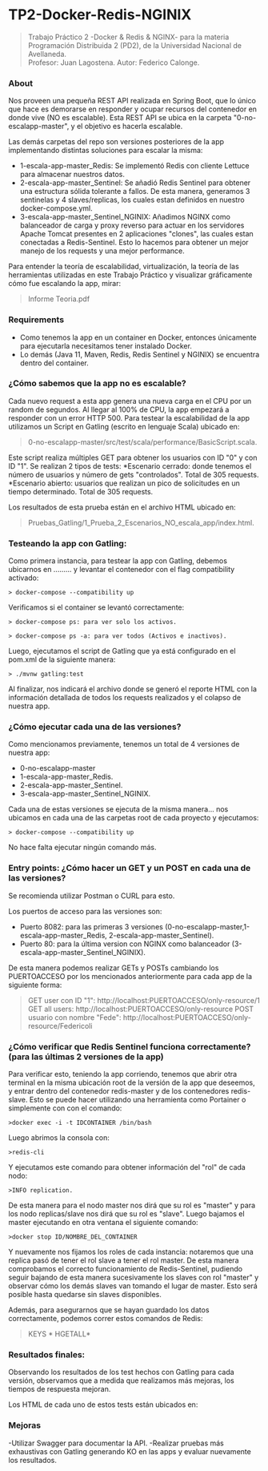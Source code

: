 # TP2-Docker-Redis-NGINIX

>Trabajo Práctico 2 -Docker & Redis & NGINX- para la materia Programación Distribuida 2 (PD2), de la Universidad Nacional de Avellaneda.  
>Profesor: Juan Lagostena. 
>Autor: Federico Calonge.

### About
Nos proveen una pequeña REST API realizada en Spring Boot, que lo único que hace es demorarse en responder y ocupar recursos del contenedor en donde vive (NO es escalable). 
Esta REST API se ubica en la carpeta "0-no-escalapp-master", y el objetivo es hacerla escalable.

Las demás carpetas del repo son versiones posteriores de la app implementando distintas soluciones para escalar la misma:
* 1-escala-app-master_Redis: Se implementó Redis con cliente Lettuce para almacenar nuestros datos.
* 2-escala-app-master_Sentinel: Se añadió Redis Sentinel para obtener una estructura sólida tolerante a fallos. De esta manera, generamos 3 sentinelas y 4 slaves/replicas, los cuales estan definidos en nuestro docker-compose.yml.
* 3-escala-app-master_Sentinel_NGINIX: Añadimos NGINX como balanceador de carga y proxy reverso para actuar en los servidores Apache Tomcat presentes en 2 aplicaciones "clones", las cuales estan conectadas a Redis-Sentinel. Esto lo hacemos para obtener un mejor manejo de los requests y una mejor performance.

Para entender la teoría de escalabilidad, virtualización, la teoría de las herramientas utilizadas en este Trabajo Práctico y visualizar gráficamente cómo fue escalando la app, mirar: 
>Informe Teoria.pdf

### Requirements
* Como tenemos la app en un container en Docker, entonces únicamente para ejecutarla necesitamos tener instalado Docker. 
* Lo demás (Java 11, Maven, Redis, Redis Sentinel y NGINIX) se encuentra dentro del container.

### ¿Cómo sabemos que la app no es escalable?
Cada nuevo request a esta app genera una nueva carga en el CPU por un random de segundos. Al llegar al 100% de CPU, la app empezará a responder con un error HTTP 500. Para testear la escalabilidad de la app utilizamos un Script en Gatling (escrito en lenguaje Scala) ubicado en:
> 0-no-escalapp-master/src/test/scala/performance/BasicScript.scala.
> 
Este script realiza múltiples GET para obtener los usuarios con ID "0" y con ID "1". Se realizan 2 tipos de tests:
*Escenario cerrado: donde tenemos el número de usuarios y número de gets "controlados". Total de 305 requests. 
*Escenario abierto: usuarios que realizan un pico de solicitudes en un tiempo determinado. Total de 305 requests.
>
Los resultados de esta prueba están en el archivo HTML ubicado en:
>Pruebas_Gatling/1_Prueba_2_Escenarios_NO_escala_app/index.html.

### Testeando la app con Gatling:
Como primera instancia, para testear la app con Gatling, debemos ubicarnos en ......... y levantar el contenedor con el flag compatibility activado:

    > docker-compose --compatibility up

Verificamos si el container se levantó correctamente:

    > docker-compose ps: para ver solo los activos.
 
    > docker-compose ps -a: para ver todos (Activos e inactivos). 
    
Luego, ejecutamos el script de Gatling que ya está configurado en el pom.xml de la siguiente manera:

    > ./mvnw gatling:test

Al finalizar, nos indicará el archivo donde se generó el reporte HTML con la información detallada de todos los requests realizados y el colapso de nuestra app.

### ¿Cómo ejecutar cada una de las versiones?

Como mencionamos previamente, tenemos un total de 4 versiones de nuestra app:
* 0-no-escalapp-master
* 1-escala-app-master_Redis.
* 2-escala-app-master_Sentinel.
* 3-escala-app-master_Sentinel_NGINIX.

Cada una de estas versiones se ejecuta de la misma manera... nos ubicamos en cada una de las carpetas root de cada proyecto y ejecutamos:

    > docker-compose --compatibility up

No hace falta ejecutar ningún comando más.

### Entry points: ¿Cómo hacer un GET y un POST en cada una de las versiones?
Se recomienda utilizar Postman o CURL para esto.
>
Los puertos de acceso para las versiones son:
* Puerto 8082: para las primeras 3 versiones (0-no-escalapp-master,1-escala-app-master_Redis, 2-escala-app-master_Sentinel).
* Puerto 80: para la última version con NGINX como balanceador (3-escala-app-master_Sentinel_NGINIX).

De esta manera podemos realizar GETs y POSTs cambiando los PUERTOACCESO por los mencionados anteriormente para cada app de la siguiente forma:
> GET user con ID "1": http://localhost:PUERTOACCESO/only-resource/1
> GET all users:  http://localhost:PUERTOACCESO/only-resource
> POST usuario con nombre "Fede": http://localhost:PUERTOACCESO/only-resource/Federicoli

### ¿Cómo verificar que Redis Sentinel funciona correctamente? (para las últimas 2 versiones de la app)
Para verificar esto, teniendo la app corriendo, tenemos que abrir otra terminal en la misma ubicación root de la versión de la app que deseemos, y entrar dentro del contenedor redis-master y de los contenedores redis-slave. Esto se puede hacer utilizando una herramienta como Portainer o simplemente con con el comando:

    >docker exec -i -t IDCONTAINER /bin/bash 

Luego abrimos la consola con:

    >redis-cli 

Y ejecutamos este comando para obtener información del "rol" de cada nodo:
    
    >INFO replication.

De esta manera para el nodo master nos dirá que su rol es "master" y para los nodo replicas/slave nos dirá que su rol es "slave". Luego bajamos el master ejecutando en otra ventana el siguiente comando:

    >docker stop ID/NOMBRE_DEL_CONTAINER

Y nuevamente nos fijamos los roles de cada instancia: notaremos que una replica pasó de tener el rol slave a tener el rol master. De esta manera comprobamos el correcto funcionamiento de Redis-Sentinel, pudiendo seguir bajando de esta manera sucesivamente los slaves con rol "master" y observar cómo los demás slaves van tomando el lugar de master. Esto será posible hasta quedarse sin slaves disponibles.

>
Además, para asegurarnos que se hayan guardado los datos correctamente, podemos correr estos comandos de Redis:
>KEYS *
>HGETALL*  

### Resultados finales:

Observando los resultados de los test hechos con Gatling para cada versión, observamos que a medida que realizamos más mejoras, los tiempos de respuesta mejoran.
>
Los HTML de cada uno de estos tests están ubicados en:

### Mejoras
  -Utilizar Swagger para documentar la API.
  -Realizar pruebas más exhaustivas con Gatling generando KO en las apps y evaluar nuevamente los resultados.
